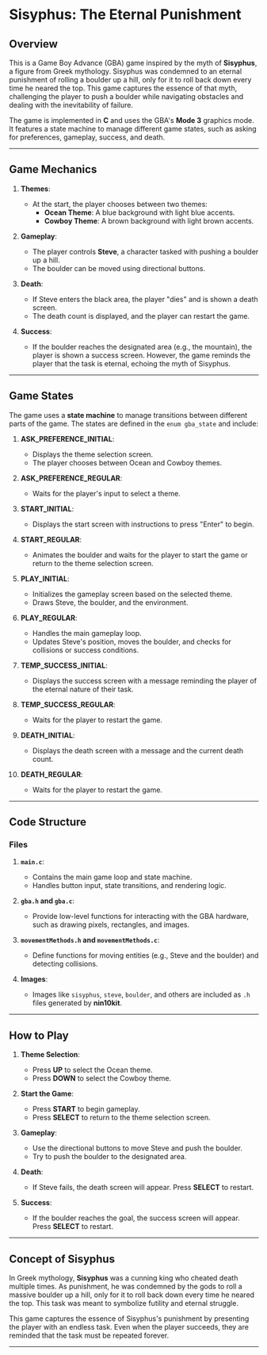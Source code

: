 # **Sisyphus: The Eternal Punishment**

## **Overview**
This is a Game Boy Advance (GBA) game inspired by the myth of **Sisyphus**, a figure from Greek mythology. Sisyphus was condemned to an eternal punishment of rolling a boulder up a hill, only for it to roll back down every time he neared the top. This game captures the essence of that myth, challenging the player to push a boulder while navigating obstacles and dealing with the inevitability of failure.

The game is implemented in **C** and uses the GBA's **Mode 3** graphics mode. It features a state machine to manage different game states, such as asking for preferences, gameplay, success, and death.

---

## **Game Mechanics**
1. **Themes**:
   - At the start, the player chooses between two themes:
     - **Ocean Theme**: A blue background with light blue accents.
     - **Cowboy Theme**: A brown background with light brown accents.

2. **Gameplay**:
   - The player controls **Steve**, a character tasked with pushing a boulder up a hill.
   - The boulder can be moved using directional buttons.

3. **Death**:
    - If Steve enters the black area, the player "dies" and is shown a death screen.
    - The death count is displayed, and the player can restart the game.

4. **Success**:
   - If the boulder reaches the designated area (e.g., the mountain), the player is shown a success screen. However, the game reminds the player that the task is eternal, echoing the myth of Sisyphus.

---

## **Game States**
The game uses a **state machine** to manage transitions between different parts of the game. The states are defined in the `enum gba_state` and include:

1. **ASK_PREFERENCE_INITIAL**:
   - Displays the theme selection screen.
   - The player chooses between Ocean and Cowboy themes.

2. **ASK_PREFERENCE_REGULAR**:
   - Waits for the player's input to select a theme.

3. **START_INITIAL**:
   - Displays the start screen with instructions to press "Enter" to begin.

4. **START_REGULAR**:
   - Animates the boulder and waits for the player to start the game or return to the theme selection screen.

5. **PLAY_INITIAL**:
   - Initializes the gameplay screen based on the selected theme.
   - Draws Steve, the boulder, and the environment.

6. **PLAY_REGULAR**:
   - Handles the main gameplay loop.
   - Updates Steve's position, moves the boulder, and checks for collisions or success conditions.

7. **TEMP_SUCCESS_INITIAL**:
   - Displays the success screen with a message reminding the player of the eternal nature of their task.

8. **TEMP_SUCCESS_REGULAR**:
   - Waits for the player to restart the game.

9. **DEATH_INITIAL**:
   - Displays the death screen with a message and the current death count.

10. **DEATH_REGULAR**:
    - Waits for the player to restart the game.

---

## **Code Structure**
### **Files**
1. **`main.c`**:
   - Contains the main game loop and state machine.
   - Handles button input, state transitions, and rendering logic.

2. **`gba.h` and `gba.c`**:
   - Provide low-level functions for interacting with the GBA hardware, such as drawing pixels, rectangles, and images.

3. **`movementMethods.h` and `movementMethods.c`**:
   - Define functions for moving entities (e.g., Steve and the boulder) and detecting collisions.

4. **Images**:
   - Images like `sisyphus`, `steve`, `boulder`, and others are included as `.h` files generated by **nin10kit**.

---

## **How to Play**
1. **Theme Selection**:
   - Press **UP** to select the Ocean theme.
   - Press **DOWN** to select the Cowboy theme.

2. **Start the Game**:
   - Press **START** to begin gameplay.
   - Press **SELECT** to return to the theme selection screen.

3. **Gameplay**:
   - Use the directional buttons to move Steve and push the boulder.
   - Try to push the boulder to the designated area.

4. **Death**:
   - If Steve fails, the death screen will appear. Press **SELECT** to restart.

5. **Success**:
   - If the boulder reaches the goal, the success screen will appear. Press **SELECT** to restart.

---

## **Concept of Sisyphus**
In Greek mythology, **Sisyphus** was a cunning king who cheated death multiple times. As punishment, he was condemned by the gods to roll a massive boulder up a hill, only for it to roll back down every time he neared the top. This task was meant to symbolize futility and eternal struggle.

This game captures the essence of Sisyphus's punishment by presenting the player with an endless task. Even when the player succeeds, they are reminded that the task must be repeated forever.

---